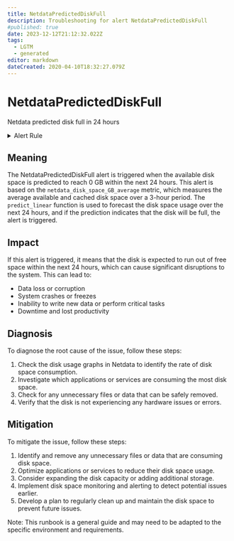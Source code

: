 ```yaml
---
title: NetdataPredictedDiskFull
description: Troubleshooting for alert NetdataPredictedDiskFull
#published: true
date: 2023-12-12T21:12:32.022Z
tags: 
  - LGTM
  - generated
editor: markdown
dateCreated: 2020-04-10T18:32:27.079Z
---
```


# NetdataPredictedDiskFull

Netdata predicted disk full in 24 hours

<details>
  <summary>Alert Rule</summary>

{{% rule "netdata/netdata-internal.yml" "NetdataPredictedDiskFull" %}}

{{% comment %}}

```yaml
alert: NetdataPredictedDiskFull
expr: predict_linear(netdata_disk_space_GB_average{dimension=~"avail|cached"}[3h], 24 * 3600) < 0
for: 0m
labels:
    severity: warning
annotations:
    summary: Netdata predicted disk full (instance {{ $labels.instance }})
    description: |-
        Netdata predicted disk full in 24 hours
          VALUE = {{ $value }}
          LABELS = {{ $labels }}
    runbook: https://github.com/srerun/prometheus-alerts/blob/main/content/runbooks/netdata-internal/NetdataPredictedDiskFull.md

```

{{% /comment %}}

</details>


## Meaning

The NetdataPredictedDiskFull alert is triggered when the available disk space is predicted to reach 0 GB within the next 24 hours. This alert is based on the `netdata_disk_space_GB_average` metric, which measures the average available and cached disk space over a 3-hour period. The `predict_linear` function is used to forecast the disk space usage over the next 24 hours, and if the prediction indicates that the disk will be full, the alert is triggered.

## Impact

If this alert is triggered, it means that the disk is expected to run out of free space within the next 24 hours, which can cause significant disruptions to the system. This can lead to:

* Data loss or corruption
* System crashes or freezes
* Inability to write new data or perform critical tasks
* Downtime and lost productivity

## Diagnosis

To diagnose the root cause of the issue, follow these steps:

1. Check the disk usage graphs in Netdata to identify the rate of disk space consumption.
2. Investigate which applications or services are consuming the most disk space.
3. Check for any unnecessary files or data that can be safely removed.
4. Verify that the disk is not experiencing any hardware issues or errors.

## Mitigation

To mitigate the issue, follow these steps:

1. Identify and remove any unnecessary files or data that are consuming disk space.
2. Optimize applications or services to reduce their disk space usage.
3. Consider expanding the disk capacity or adding additional storage.
4. Implement disk space monitoring and alerting to detect potential issues earlier.
5. Develop a plan to regularly clean up and maintain the disk space to prevent future issues.

Note: This runbook is a general guide and may need to be adapted to the specific environment and requirements.